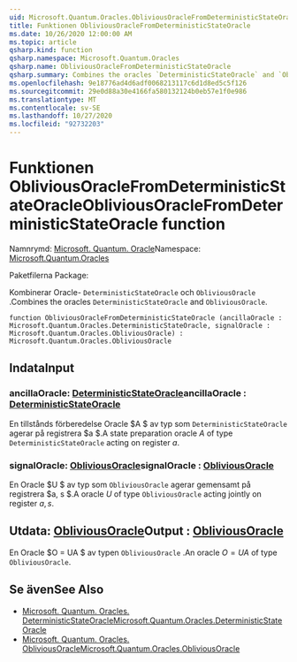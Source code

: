 ```yaml
---
uid: Microsoft.Quantum.Oracles.ObliviousOracleFromDeterministicStateOracle
title: Funktionen ObliviousOracleFromDeterministicStateOracle
ms.date: 10/26/2020 12:00:00 AM
ms.topic: article
qsharp.kind: function
qsharp.namespace: Microsoft.Quantum.Oracles
qsharp.name: ObliviousOracleFromDeterministicStateOracle
qsharp.summary: Combines the oracles `DeterministicStateOracle` and `ObliviousOracle`.
ms.openlocfilehash: 9e18776ad4d6adf0068213117c6d1d8ed5c5f126
ms.sourcegitcommit: 29e0d88a30e4166fa580132124b0eb57e1f0e986
ms.translationtype: MT
ms.contentlocale: sv-SE
ms.lasthandoff: 10/27/2020
ms.locfileid: "92732203"
---
```

# <a name="obliviousoraclefromdeterministicstateoracle-function"></a><span data-ttu-id="5d7b5-102">Funktionen ObliviousOracleFromDeterministicStateOracle</span><span class="sxs-lookup"><span data-stu-id="5d7b5-102">ObliviousOracleFromDeterministicStateOracle function</span></span>

<span data-ttu-id="5d7b5-103">Namnrymd: [Microsoft. Quantum. Oracle](xref:Microsoft.Quantum.Oracles)</span><span class="sxs-lookup"><span data-stu-id="5d7b5-103">Namespace: [Microsoft.Quantum.Oracles](xref:Microsoft.Quantum.Oracles)</span></span>

<span data-ttu-id="5d7b5-104">Paketfilerna [](https://nuget.org/packages/)</span><span class="sxs-lookup"><span data-stu-id="5d7b5-104">Package: [](https://nuget.org/packages/)</span></span>


<span data-ttu-id="5d7b5-105">Kombinerar Oracle- `DeterministicStateOracle` och `ObliviousOracle` .</span><span class="sxs-lookup"><span data-stu-id="5d7b5-105">Combines the oracles `DeterministicStateOracle` and `ObliviousOracle`.</span></span>

```qsharp
function ObliviousOracleFromDeterministicStateOracle (ancillaOracle : Microsoft.Quantum.Oracles.DeterministicStateOracle, signalOracle : Microsoft.Quantum.Oracles.ObliviousOracle) : Microsoft.Quantum.Oracles.ObliviousOracle
```


## <a name="input"></a><span data-ttu-id="5d7b5-106">Indata</span><span class="sxs-lookup"><span data-stu-id="5d7b5-106">Input</span></span>

### <a name="ancillaoracle--deterministicstateoracle"></a><span data-ttu-id="5d7b5-107">ancillaOracle: [DeterministicStateOracle](xref:Microsoft.Quantum.Oracles.DeterministicStateOracle)</span><span class="sxs-lookup"><span data-stu-id="5d7b5-107">ancillaOracle : [DeterministicStateOracle](xref:Microsoft.Quantum.Oracles.DeterministicStateOracle)</span></span>

<span data-ttu-id="5d7b5-108">En tillstånds förberedelse Oracle $A $ av typ som `DeterministicStateOracle` agerar på registrera $a $.</span><span class="sxs-lookup"><span data-stu-id="5d7b5-108">A state preparation oracle $A$ of type `DeterministicStateOracle` acting on register $a$.</span></span>


### <a name="signaloracle--obliviousoracle"></a><span data-ttu-id="5d7b5-109">signalOracle: [ObliviousOracle](xref:Microsoft.Quantum.Oracles.ObliviousOracle)</span><span class="sxs-lookup"><span data-stu-id="5d7b5-109">signalOracle : [ObliviousOracle](xref:Microsoft.Quantum.Oracles.ObliviousOracle)</span></span>

<span data-ttu-id="5d7b5-110">En Oracle $U $ av typ som `ObliviousOracle` agerar gemensamt på registrera $a, s $.</span><span class="sxs-lookup"><span data-stu-id="5d7b5-110">A oracle $U$ of type `ObliviousOracle` acting jointly on register $a,s$.</span></span>



## <a name="output--obliviousoracle"></a><span data-ttu-id="5d7b5-111">Utdata: [ObliviousOracle](xref:Microsoft.Quantum.Oracles.ObliviousOracle)</span><span class="sxs-lookup"><span data-stu-id="5d7b5-111">Output : [ObliviousOracle](xref:Microsoft.Quantum.Oracles.ObliviousOracle)</span></span>

<span data-ttu-id="5d7b5-112">En Oracle $O = UA $ av typen `ObliviousOracle` .</span><span class="sxs-lookup"><span data-stu-id="5d7b5-112">An oracle $O=UA$ of type `ObliviousOracle`.</span></span>

## <a name="see-also"></a><span data-ttu-id="5d7b5-113">Se även</span><span class="sxs-lookup"><span data-stu-id="5d7b5-113">See Also</span></span>

- [<span data-ttu-id="5d7b5-114">Microsoft. Quantum. Oracles. DeterministicStateOracle</span><span class="sxs-lookup"><span data-stu-id="5d7b5-114">Microsoft.Quantum.Oracles.DeterministicStateOracle</span></span>](xref:Microsoft.Quantum.Oracles.DeterministicStateOracle)
- [<span data-ttu-id="5d7b5-115">Microsoft. Quantum. Oracles. ObliviousOracle</span><span class="sxs-lookup"><span data-stu-id="5d7b5-115">Microsoft.Quantum.Oracles.ObliviousOracle</span></span>](xref:Microsoft.Quantum.Oracles.ObliviousOracle)